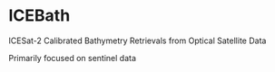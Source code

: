 # ICEBath
ICESat-2 Calibrated Bathymetry Retrievals from Optical Satellite Data 

Primarily focused on sentinel data
